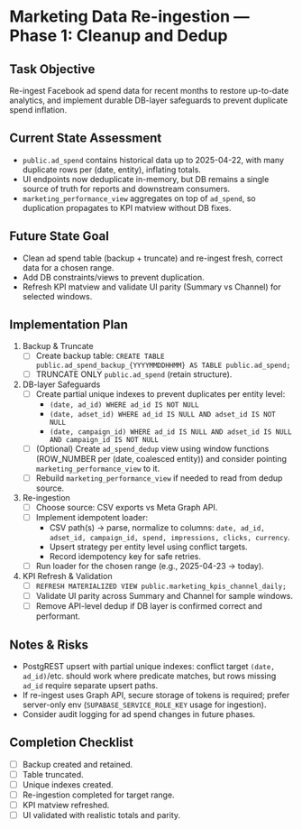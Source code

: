 # Marketing Data Re-ingestion — Phase 1: Cleanup and Dedup

## Task Objective
Re-ingest Facebook ad spend data for recent months to restore up-to-date analytics, and implement durable DB-layer safeguards to prevent duplicate spend inflation.

## Current State Assessment
- `public.ad_spend` contains historical data up to 2025-04-22, with many duplicate rows per (date, entity), inflating totals.
- UI endpoints now deduplicate in-memory, but DB remains a single source of truth for reports and downstream consumers.
- `marketing_performance_view` aggregates on top of `ad_spend`, so duplication propagates to KPI matview without DB fixes.

## Future State Goal
- Clean ad spend table (backup + truncate) and re-ingest fresh, correct data for a chosen range.
- Add DB constraints/views to prevent duplication.
- Refresh KPI matview and validate UI parity (Summary vs Channel) for selected windows.

## Implementation Plan

1. Backup & Truncate
   - [ ] Create backup table: `CREATE TABLE public.ad_spend_backup_{YYYYMMDDHHMM} AS TABLE public.ad_spend;`
   - [ ] TRUNCATE ONLY `public.ad_spend` (retain structure).

2. DB-layer Safeguards
   - [ ] Create partial unique indexes to prevent duplicates per entity level:
     - `(date, ad_id) WHERE ad_id IS NOT NULL`
     - `(date, adset_id) WHERE ad_id IS NULL AND adset_id IS NOT NULL`
     - `(date, campaign_id) WHERE ad_id IS NULL AND adset_id IS NULL AND campaign_id IS NOT NULL`
   - [ ] (Optional) Create `ad_spend_dedup` view using window functions (ROW_NUMBER per (date, coalesced entity)) and consider pointing `marketing_performance_view` to it.
   - [ ] Rebuild `marketing_performance_view` if needed to read from dedup source.

3. Re-ingestion
   - [ ] Choose source: CSV exports vs Meta Graph API.
   - [ ] Implement idempotent loader:
     - CSV path(s) → parse, normalize to columns: `date, ad_id, adset_id, campaign_id, spend, impressions, clicks, currency`.
     - Upsert strategy per entity level using conflict targets.
     - Record idempotency key for safe retries.
   - [ ] Run loader for the chosen range (e.g., 2025-04-23 → today).

4. KPI Refresh & Validation
   - [ ] `REFRESH MATERIALIZED VIEW public.marketing_kpis_channel_daily;`
   - [ ] Validate UI parity across Summary and Channel for sample windows.
   - [ ] Remove API-level dedup if DB layer is confirmed correct and performant.

## Notes & Risks
- PostgREST upsert with partial unique indexes: conflict target `(date, ad_id)`/etc. should work where predicate matches, but rows missing `ad_id` require separate upsert paths.
- If re-ingest uses Graph API, secure storage of tokens is required; prefer server-only env (`SUPABASE_SERVICE_ROLE_KEY` usage for ingestion).
- Consider audit logging for ad spend changes in future phases.

## Completion Checklist
- [ ] Backup created and retained.
- [ ] Table truncated.
- [ ] Unique indexes created.
- [ ] Re-ingestion completed for target range.
- [ ] KPI matview refreshed.
- [ ] UI validated with realistic totals and parity.

